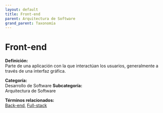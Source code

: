 ```yaml
---
layout: default
title: Front-end
parent: Arquitectura de Software
grand_parent: Taxonomía
---
```


# Front-end

**Definición:**  
Parte de una aplicación con la que interactúan los usuarios, generalmente a través de una interfaz gráfica.

**Categoría:**  
Desarrollo de Software 
**Subcategoría:**  
Arquitectura de Software

**Términos relacionados:**  
[Back-end](https://maleniski.github.io/diccionario-angl-tec-mx/docs/taxonomia/desarrollo-de-software/arquitectura-de-software/back-end.html), [Full-stack](https://maleniski.github.io/diccionario-angl-tec-mx/docs/taxonomia/desarrollo-de-software/arquitectura-de-software/full-stack.html)
